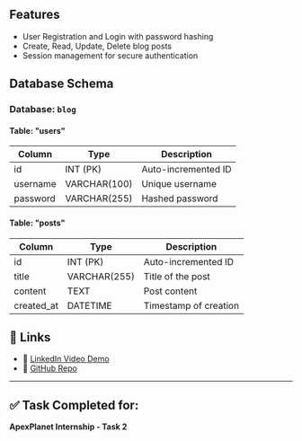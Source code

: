 
##  Features

- User Registration and Login with password hashing
- Create, Read, Update, Delete blog posts
- Session management for secure authentication

## Database Schema

### Database: `blog`

#### Table: "users"

| Column    | Type         | Description            |
|-----------|--------------|------------------------|
| id        | INT (PK)     | Auto-incremented ID    |
| username  | VARCHAR(100) | Unique username        |
| password  | VARCHAR(255) | Hashed password        |

#### Table: "posts"

| Column     | Type           | Description             |
|------------|----------------|-------------------------|
| id         | INT (PK)       | Auto-incremented ID     |
| title      | VARCHAR(255)   | Title of the post       |
| content    | TEXT           | Post content            |
| created_at | DATETIME       | Timestamp of creation   |

## 🔗 Links

- 🎥 [LinkedIn Video Demo](https://www.linkedin.com/posts/harika-vavilapalli-69010b367_apexplanet-php-mysql-activity-7331041815871012864-zwC_?utm_source=share&utm_medium=member_desktop&rcm=ACoAAFr2igwBm3u3oENrxKIPNBh6yJ3eYjS9fgY)
- 💾 [GitHub Repo](https://github.com/Harika-Vavilapalli/myproject)

---

## ✅ Task Completed for:
**ApexPlanet Internship - Task 2**

